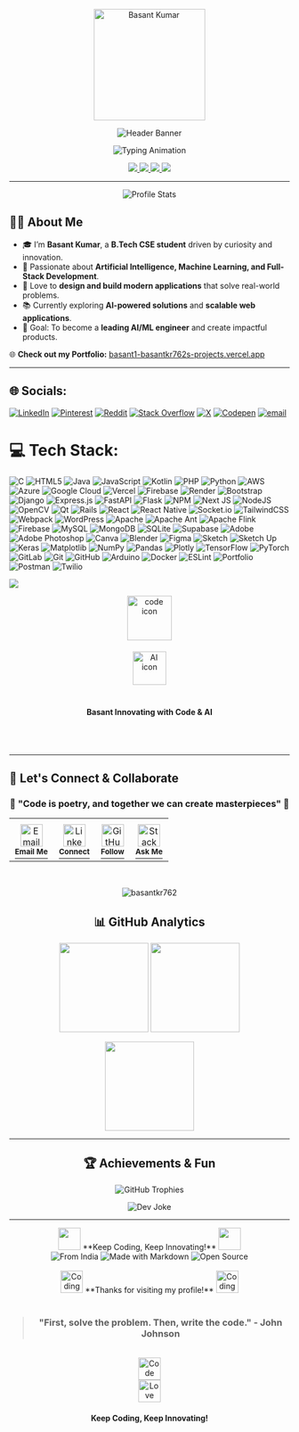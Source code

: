 <!-- Ultra Modern Professional Header -->

<p align="center">
  <img src="https://github.com/basantkr762.png" width="200" style="border-radius:50 %; border: 6 px solid #00C4CC; box-shadow: 0 px 8 px 35 px rgba (0, 196, 204, 0.6);" alt="Basant Kumar"/>
</p>

<p align="center">
  <img src="https://capsule-render.vercel.app/api?type=waving&height=250&color=0:0A66C2,100:00C4CC&text=👋%20Welcome%20to%20Basant%20Kumar's%20Universe&fontColor=ffffff&fontSize=42&fontAlignY=38&animation=fadeIn&desc=AI%20Enthusiast%20%7C%20Full-Stack%20Developer%20%7C%20Tech%20Innovator&descAlignY=60&descAlign=50" alt="Header Banner"/>
</p>

<p align="center">
  <img src="https://readme-typing-svg.herokuapp.com?font=JetBrains+Mono&weight=700&size=22&duration=3500&pause=700&color=00C4CC&center=true&vCenter=true&width=800&lines=B.Tech+CSE+Student;AI+%26+ML+Explorer;Full-Stack+Developer+(React+%7C+Django+%7C+Next.js);Passionate+about+Building+Modern+Tech+Solutions;Always+Learning+%7C+Always+Creating" alt="Typing Animation"/>
</p>

<p align="center">
  <a href="https://basant1-basantkr762s-projects.vercel.app/">
    <img src="https://img.shields.io/badge/🌐 Portfolio-00C4CC?style=for-the-badge&logo=vercel&logoColor=white" />
  </a>
  <a href="https://github.com/basantkr762">
    <img src="https://img.shields.io/badge/GitHub-181717?style=for-the-badge&logo=github&logoColor=white" />
  </a>
  <a href="mailto:basantkr762@gmail.com">
    <img src="https://img.shields.io/badge/Email-D14836?style=for-the-badge&logo=gmail&logoColor=white" />
  </a>
  <a href="[https://www.linkedin.com/in/basantkr762/](https://www.linkedin.com/in/basant-kumar-6a4909124/)">
    <img src="https://img.shields.io/badge/LinkedIn-0A66C2?style=for-the-badge&logo=linkedin&logoColor=white" />
  </a>
</p>

---

<p align="center">
  <img src="https://github-widgetbox.vercel.app/api/profile?username=basantkr762&theme=dark&data=followers,repositories,stars,commits" alt="Profile Stats"/>
</p>


## 👨‍💻 About Me  

- 🎓 I’m **Basant Kumar**, a **B.Tech CSE student** driven by curiosity and innovation.  
- 🤖 Passionate about **Artificial Intelligence, Machine Learning, and Full-Stack Development**.  
- 🌟 Love to **design and build modern applications** that solve real-world problems.  
- 📚 Currently exploring **AI-powered solutions** and **scalable web applications**.  
- 🎯 Goal: To become a **leading AI/ML engineer** and create impactful products.  

🌐 **Check out my Portfolio:** [basant1-basantkr762s-projects.vercel.app](https://basant1-basantkr762s-projects.vercel.app/)  

---

## 🌐 Socials:
[![LinkedIn](https://img.shields.io/badge/LinkedIn-%230077B5.svg?logo=linkedin&logoColor=white)](https://linkedin.com/in/www.linkedin.com/in/basant-kumar-6a4909124) [![Pinterest](https://img.shields.io/badge/Pinterest-%23E60023.svg?logo=Pinterest&logoColor=white)](https://pinterest.com/basantkr762) [![Reddit](https://img.shields.io/badge/Reddit-%23FF4500.svg?logo=Reddit&logoColor=white)](https://reddit.com/user/u/StormSea4606) [![Stack Overflow](https://img.shields.io/badge/-Stackoverflow-FE7A16?logo=stack-overflow&logoColor=white)](https://stackoverflow.com/users/24881352) [![X](https://img.shields.io/badge/X-black.svg?logo=X&logoColor=white)](https://x.com/@BasantK72049334) [![Codepen](https://img.shields.io/badge/Codepen-000000?logo=codepen&logoColor=white)](https://codepen.io/@Basant-Kumar-the-bashful) [![email](https://img.shields.io/badge/Email-D14836?logo=gmail&logoColor=white)](mailto:basantkr762@gmail.com) 

# 💻 Tech Stack:
![C](https://img.shields.io/badge/c-%2300599C.svg?style=for-the-badge&logo=c&logoColor=white) ![HTML5](https://img.shields.io/badge/html5-%23E34F26.svg?style=for-the-badge&logo=html5&logoColor=white) ![Java](https://img.shields.io/badge/java-%23ED8B00.svg?style=for-the-badge&logo=openjdk&logoColor=white) ![JavaScript](https://img.shields.io/badge/javascript-%23323330.svg?style=for-the-badge&logo=javascript&logoColor=%23F7DF1E) ![Kotlin](https://img.shields.io/badge/kotlin-%237F52FF.svg?style=for-the-badge&logo=kotlin&logoColor=white) ![PHP](https://img.shields.io/badge/php-%23777BB4.svg?style=for-the-badge&logo=php&logoColor=white) ![Python](https://img.shields.io/badge/python-3670A0?style=for-the-badge&logo=python&logoColor=ffdd54) ![AWS](https://img.shields.io/badge/AWS-%23FF9900.svg?style=for-the-badge&logo=amazon-aws&logoColor=white) ![Azure](https://img.shields.io/badge/azure-%230072C6.svg?style=for-the-badge&logo=microsoftazure&logoColor=white) ![Google Cloud](https://img.shields.io/badge/GoogleCloud-%234285F4.svg?style=for-the-badge&logo=google-cloud&logoColor=white) ![Vercel](https://img.shields.io/badge/vercel-%23000000.svg?style=for-the-badge&logo=vercel&logoColor=white) ![Firebase](https://img.shields.io/badge/firebase-%23039BE5.svg?style=for-the-badge&logo=firebase) ![Render](https://img.shields.io/badge/Render-%46E3B7.svg?style=for-the-badge&logo=render&logoColor=white) ![Bootstrap](https://img.shields.io/badge/bootstrap-%238511FA.svg?style=for-the-badge&logo=bootstrap&logoColor=white) ![Django](https://img.shields.io/badge/django-%23092E20.svg?style=for-the-badge&logo=django&logoColor=white) ![Express.js](https://img.shields.io/badge/express.js-%23404d59.svg?style=for-the-badge&logo=express&logoColor=%2361DAFB) ![FastAPI](https://img.shields.io/badge/FastAPI-005571?style=for-the-badge&logo=fastapi) ![Flask](https://img.shields.io/badge/flask-%23000.svg?style=for-the-badge&logo=flask&logoColor=white) ![NPM](https://img.shields.io/badge/NPM-%23CB3837.svg?style=for-the-badge&logo=npm&logoColor=white) ![Next JS](https://img.shields.io/badge/Next-black?style=for-the-badge&logo=next.js&logoColor=white) ![NodeJS](https://img.shields.io/badge/node.js-6DA55F?style=for-the-badge&logo=node.js&logoColor=white) ![OpenCV](https://img.shields.io/badge/opencv-%23white.svg?style=for-the-badge&logo=opencv&logoColor=white) ![Qt](https://img.shields.io/badge/Qt-%23217346.svg?style=for-the-badge&logo=Qt&logoColor=white) ![Rails](https://img.shields.io/badge/rails-%23CC0000.svg?style=for-the-badge&logo=ruby-on-rails&logoColor=white) ![React](https://img.shields.io/badge/react-%2320232a.svg?style=for-the-badge&logo=react&logoColor=%2361DAFB) ![React Native](https://img.shields.io/badge/react_native-%2320232a.svg?style=for-the-badge&logo=react&logoColor=%2361DAFB) ![Socket.io](https://img.shields.io/badge/Socket.io-black?style=for-the-badge&logo=socket.io&badgeColor=010101) ![TailwindCSS](https://img.shields.io/badge/tailwindcss-%2338B2AC.svg?style=for-the-badge&logo=tailwind-css&logoColor=white) ![Webpack](https://img.shields.io/badge/webpack-%238DD6F9.svg?style=for-the-badge&logo=webpack&logoColor=black) ![WordPress](https://img.shields.io/badge/WordPress-%23117AC9.svg?style=for-the-badge&logo=WordPress&logoColor=white) ![Apache](https://img.shields.io/badge/apache-%23D42029.svg?style=for-the-badge&logo=apache&logoColor=white) ![Apache Ant](https://img.shields.io/badge/Apache%20Ant-A81C7D?style=for-the-badge&logo=Apache%20Ant&logoColor=white) ![Apache Flink](https://img.shields.io/badge/Apache%20Flink-E6526F?style=for-the-badge&logo=Apache%20Flink&logoColor=white) ![Firebase](https://img.shields.io/badge/firebase-a08021?style=for-the-badge&logo=firebase&logoColor=ffcd34) ![MySQL](https://img.shields.io/badge/mysql-4479A1.svg?style=for-the-badge&logo=mysql&logoColor=white) ![MongoDB](https://img.shields.io/badge/MongoDB-%234ea94b.svg?style=for-the-badge&logo=mongodb&logoColor=white) ![SQLite](https://img.shields.io/badge/sqlite-%2307405e.svg?style=for-the-badge&logo=sqlite&logoColor=white) ![Supabase](https://img.shields.io/badge/Supabase-3ECF8E?style=for-the-badge&logo=supabase&logoColor=white) ![Adobe](https://img.shields.io/badge/adobe-%23FF0000.svg?style=for-the-badge&logo=adobe&logoColor=white) ![Adobe Photoshop](https://img.shields.io/badge/adobe%20photoshop-%2331A8FF.svg?style=for-the-badge&logo=adobe%20photoshop&logoColor=white) ![Canva](https://img.shields.io/badge/Canva-%2300C4CC.svg?style=for-the-badge&logo=Canva&logoColor=white) ![Blender](https://img.shields.io/badge/blender-%23F5792A.svg?style=for-the-badge&logo=blender&logoColor=white) ![Figma](https://img.shields.io/badge/figma-%23F24E1E.svg?style=for-the-badge&logo=figma&logoColor=white) ![Sketch](https://img.shields.io/badge/Sketch-FFB387?style=for-the-badge&logo=sketch&logoColor=black) ![Sketch Up](https://img.shields.io/badge/SketchUp-005F9E?style=for-the-badge&logo=sketchup&logoColor=white) ![Keras](https://img.shields.io/badge/Keras-%23D00000.svg?style=for-the-badge&logo=Keras&logoColor=white) ![Matplotlib](https://img.shields.io/badge/Matplotlib-%23ffffff.svg?style=for-the-badge&logo=Matplotlib&logoColor=black) ![NumPy](https://img.shields.io/badge/numpy-%23013243.svg?style=for-the-badge&logo=numpy&logoColor=white) ![Pandas](https://img.shields.io/badge/pandas-%23150458.svg?style=for-the-badge&logo=pandas&logoColor=white) ![Plotly](https://img.shields.io/badge/Plotly-%233F4F75.svg?style=for-the-badge&logo=plotly&logoColor=white) ![TensorFlow](https://img.shields.io/badge/TensorFlow-%23FF6F00.svg?style=for-the-badge&logo=TensorFlow&logoColor=white) ![PyTorch](https://img.shields.io/badge/PyTorch-%23EE4C2C.svg?style=for-the-badge&logo=PyTorch&logoColor=white) ![GitLab](https://img.shields.io/badge/gitlab-%23181717.svg?style=for-the-badge&logo=gitlab&logoColor=white) ![Git](https://img.shields.io/badge/git-%23F05033.svg?style=for-the-badge&logo=git&logoColor=white) ![GitHub](https://img.shields.io/badge/github-%23121011.svg?style=for-the-badge&logo=github&logoColor=white) ![Arduino](https://img.shields.io/badge/-Arduino-00979D?style=for-the-badge&logo=Arduino&logoColor=white) ![Docker](https://img.shields.io/badge/docker-%230db7ed.svg?style=for-the-badge&logo=docker&logoColor=white) ![ESLint](https://img.shields.io/badge/ESLint-4B3263?style=for-the-badge&logo=eslint&logoColor=white) ![Portfolio](https://img.shields.io/badge/Portfolio-%23000000.svg?style=for-the-badge&logo=firefox&logoColor=#FF7139) ![Postman](https://img.shields.io/badge/Postman-FF6C37?style=for-the-badge&logo=postman&logoColor=white) ![Twilio](https://img.shields.io/badge/Twilio-F22F46?style=for-the-badge&logo=Twilio&logoColor=white)

[![](https://visitcount.itsvg.in/api?id=basantkr762&icon=0&color=0)](https://visitcount.itsvg.in)

<!-- Add some HTML with animation classes --><div align="center"><!-- Floating element example --><img class="floating" src="https://api.iconify.design/mdi:code-braces.svg?color=%236366F1" alt="code icon" width="80" height="80"><!-- Pulsing element example --><div class="pulse" style="margin: 20px 0;"> <img src="https://api.iconify.design/mdi:brain.svg?color=%238B5CF6" alt="AI icon" width="60" height="60"> </div><!-- Glowing element example --><div class="glow" style="display: inline-block; padding: 10px 20px; border-radius: 50px; margin: 10px;"> <strong>Basant Innovating with Code & AI</strong> </div></div> 
<!-- Advanced Footer Section -->
<br>
<br>

---

## 🎯 Let's Connect & Collaborate

<div align="center">

### 🌟 **"Code is poetry, and together we can create masterpieces"** 🌟

</div>
<div align="center">
<!-- Animated Footer Cards -->
<table>
  <tr>
    <td align="center" style="padding: 10px;">
      <a href="mailto:basantkr762@gmail.com">
        <img src="https://img.icons8.com/fluency/48/000000/gmail.png" alt="Email" width="40" height="40"/>
        <br>
        <sup><b>Email Me</b></sup>
      </a>
    </td>
    <td align="center" style="padding: 10px;">
      <a href="https://linkedin.com/in/basant-kumar-6a4909124">
        <img src="https://img.icons8.com/color/48/000000/linkedin.png" alt="LinkedIn" width="40" height="40"/>
        <br>
        <sup><b>Connect</b></sup>
      </a>
    </td>
    <td align="center" style="padding: 10px;">
      <a href="https://github.com/basantkr762">
        <img src="https://img.icons8.com/fluency/48/000000/github.png" alt="GitHub" width="40" height="40"/>
        <br>
        <sup><b>Follow</b></sup>
      </a>
    </td>
    <td align="center" style="padding: 10px;">
      <a href="https://stackoverflow.com/users/24881352">
        <img src="https://img.icons8.com/color/48/000000/stackoverflow.png" alt="Stack Overflow" width="40" height="40"/>
        <br>
        <sup><b>Ask Me</b></sup>
      </a>
    </td>
  </tr>
</table>

</div>

<br>

<div align="center">

<!-- GitHub Profile Views Counter -->
<p align="center"> 
  <img src="https://komarev.com/ghpvc/?username=basantkr762&label=Profile%20Views&color=blueviolet&style=flat" alt="basantkr762" /> 
</p>

## 📊 GitHub Analytics  
<p align="center">
  <img src="https://github-readme-stats.vercel.app/api?username=basantkr762&theme=radical&show_icons=true&hide_border=true" height="160"/>
  <img src="https://streak-stats.demolab.com?user=basantkr762&theme=radical&hide_border=true" height="160"/>
</p>

<p align="center">
  <img src="https://github-readme-stats.vercel.app/api/top-langs/?username=basantkr762&theme=radical&layout=compact&hide_border=true" height="160"/>
</p>

---

## 🏆 Achievements & Fun  
<p align="center">
  <img src="https://github-profile-trophy.vercel.app/?username=basantkr762&theme=radical&margin-w=10&no-frame=true" alt="GitHub Trophies"/>
</p>

<p align="center">
  <img src="https://readme-jokes.vercel.app/api?theme=radical" alt="Dev Joke"/>
</p>

---

<div align="center">

<img src="https://media.giphy.com/media/LMcB8XospGZO8UQq87/giphy.gif" width="40">  
**Keep Coding, Keep Innovating!**  
<img src="https://media.giphy.com/media/LMcB8XospGZO8UQq87/giphy.gif" width="40">

</div>

<!-- Footer Badges -->
<img src="https://img.shields.io/badge/From-India-blue?style=for-the-badge&logo=google-earth&logoColor=white" alt="From India">
<img src="https://img.shields.io/badge/Made%20with-Markdown-1f425f.svg?style=for-the-badge" alt="Made with Markdown">
<img src="https://img.shields.io/badge/Open%20Source-%F0%9F%92%9A-blue?style=for-the-badge" alt="Open Source">

<br>
<br>

<!-- Floating Animation -->
<img src="https://media.giphy.com/media/LMcB8XospGZO8UQq87/giphy.gif" width="40" alt="Coding"> 
**Thanks for visiting my profile!** 
<img src="https://media.giphy.com/media/LMcB8XospGZO8UQq87/giphy.gif" width="40" alt="Coding">

<br>
<br>

<!-- Quote -->
> ### "First, solve the problem. Then, write the code." - John Johnson

</div>

<!-- Animated Elements -->
<div align="center">
  <br>
  <div class="float-animation">
    <img src="https://img.icons8.com/color/96/000000/source-code.png" width="40" alt="Code">
  </div>
  <div class="pulse">
    <img src="https://img.icons8.com/color/96/000000/hearts.png" width="40" alt="Love Coding">
  </div>
  <div class="glow" style="display: inline-block; padding: 10px 20px; border-radius: 50px; margin: 10px;">
    <strong class="gradient-text">Keep Coding, Keep Innovating!</strong>
  </div>
</div>
